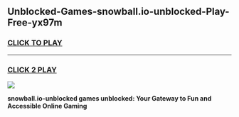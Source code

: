 
## Unblocked-Games-snowball.io-unblocked-Play-Free-yx97m
<h3>
<a href="https://premium76.site?title=snowball.io-unblocked&ref=23A">CLICK TO PLAY</a></h3>
<hr>

<h3>
<a href="https://premium76.site?title=snowball.io-unblocked&ref=23A">CLICK 2 PLAY</a>
  
</h3>

<a href="https://premium76.site?title=snowball.io-unblocked&ref=23A"><img src="https://clearcache.store/games.png"></a>


**snowball.io-unblocked games unblocked: Your Gateway to Fun and Accessible Online Gaming**
